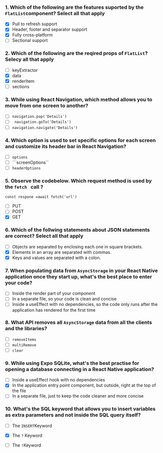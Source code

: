 ### 1. Which of the following are the features suported by the ```FlatList```component? Select all that apply

- [x] Pull to refresh support 
- [x] Header, footer and separator support   
- [x]  Fully cross-platform
- [ ]  Sectional support 

### 2. Which of the following are the reqired props of ```FlatList```? Selecy all that apply

- [ ] keyExtractor
- [x] data
- [x] renderItem
- [ ] sections

### 3. While using React Navigation, which method allows you to move from one screen to another?

- [ ] ```navigation.pop('Details')```
- [ ] ``` navigation.goTo('Details')``` 
- [ ] ```navigation.navigate('Details')```

### 4. Which option is used to set specific options for each screen and customize its header bar in React Navigation?

- [ ] ```options```
- [ ] ```screenOptions``
- [ ] ```headerOptions```

### 5. Observe the codebelow. Which request method is used by the ```fetch ``` call ?
``` const respone =await fetch('url') ```

- [ ] PUT
- [ ] POST
- [x] GET

### 6. Which of the follwing statements about JSON statements are correct? Select all that apply

- [ ] Objects are separated by enclosing each one in square brackets. 
- [x] Elements in an array are separated with commas. 
- [x] Keys and values are separated with a colon. 

### 7. When populating data from ```AsyncStorage``` in your React Native application once they start up, what's the best place to enter your code?

- [ ] Inside the render part of your component 
- [ ] In a separate file, so your code is clean and concise 
- [ ] Inside a useEffect with no dependencies, so the code only runs after the application has rendered for the first time 

### 8. What API removes all ```AsyncStorage``` data from all the clients and the libraries?

- [ ] ```removeItems```
- [ ] ```multiRemove```
- [ ] ```clear```

### 9. While using Expo SQLite, what's the best practise for opening a database connecting in a React Native application?

- [ ] Inside a useEffect hook with no dependencies 
- [x] In the application entry point component, but outside, right at the top of the file
- [ ] In a separate file, just to keep the code cleaner and more concise 

### 10. What's the SQL keyword that allows you to insert variables as extra parameters and not inside the SQL query itself?

- [ ] The ```INSERT```Keyword
- [x] The ```?``` Keyword
- [ ] The ```!```Keyword


